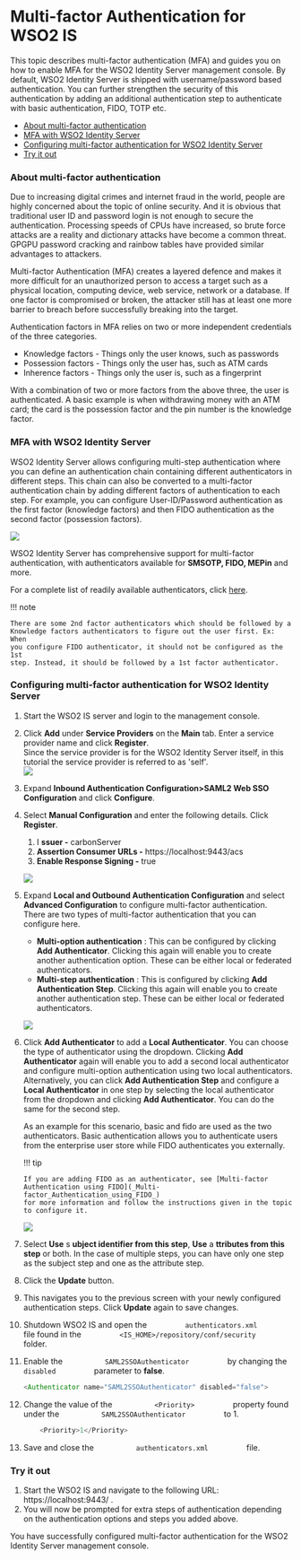 # Multi-factor Authentication for WSO2 IS

This topic describes multi-factor authentication (MFA) and guides you on
how to enable MFA for the WSO2 Identity Server management console. By
default, WSO2 Identity Server is shipped with username/password based
authentication. You can further strengthen the security of this
authentication by adding an additional authentication step to
authenticate with basic authentication, FIDO, TOTP etc.

-   [About multi-factor
    authentication](#Multi-factorAuthenticationforWSO2IS-Aboutmulti-factorauthentication)
-   [MFA with WSO2 Identity
    Server](#Multi-factorAuthenticationforWSO2IS-MFAwithWSO2IdentityServer)
-   [Configuring multi-factor authentication for WSO2 Identity
    Server](#Multi-factorAuthenticationforWSO2IS-Configuringmulti-factorauthenticationforWSO2IdentityServer)
-   [Try it out](#Multi-factorAuthenticationforWSO2IS-Tryitout)

### About multi-factor authentication

Due to increasing digital crimes and internet fraud in the world, people
are highly concerned about the topic of online security. And it is
obvious that traditional user ID and password login is not enough to
secure the authentication. Processing speeds of CPUs have increased, so
brute force attacks are a reality and dictionary attacks have become a
common threat. GPGPU password cracking and rainbow tables have provided
similar advantages to attackers.

Multi-factor Authentication (MFA) creates a layered defence and makes it
more difficult for an unauthorized person to access a target such as a
physical location, computing device, web service, network or a database.
If one factor is compromised or broken, the attacker still has at least
one more barrier to breach before successfully breaking into the target.

Authentication factors in MFA relies on two or more independent
credentials of the three categories.

-   Knowledge factors - Things only the user knows, such as passwords
-   Possession factors - Things only the user has, such as ATM cards
-   Inherence factors - Things only the user is, such as a fingerprint

With a combination of two or more factors from the above three, the user
is authenticated. A basic example is when withdrawing money with an ATM
card; the card is the possession factor and the pin number is the
knowledge factor.

  

### MFA with WSO2 Identity Server

WSO2 Identity Server allows configuring multi-step authentication where
you can define an authentication chain containing different
authenticators in different steps. This chain can also be converted to a
multi-factor authentication chain by adding different factors of
authentication to each step. For example, you can configure
User-ID/Password authentication as the first factor (knowledge factors)
and then FIDO authentication as the second factor (possession factors).

![](../../assets/img//103329838/103329839.png)

WSO2 Identity Server has comprehensive support for multi-factor
authentication, with authenticators available for **SMSOTP, FIDO,
MEPin** and more.

For a complete list of readily available authenticators, click
[here](https://store.wso2.com/store/assets/isconnector/list).

!!! note
    
    There are some 2nd factor authenticators which should be followed by a
    Knowledge factors authenticators to figure out the user first. Ex: When
    you configure FIDO authenticator, it should not be configured as the 1st
    step. Instead, it should be followed by a 1st factor authenticator.
    

  

### Configuring multi-factor authentication for WSO2 Identity Server

1.  Start the WSO2 IS server and login to the management console.
2.  Click **Add** under **Service Providers** on the **Main** tab. Enter
    a service provider name and click **Register**.  
    Since the service provider is for the WSO2 Identity Server itself,
    in this tutorial the service provider is referred to as 'self'.  
    ![](../../assets/img//103329838/103329842.png)
3.  Expand **Inbound Authentication Configuration\>SAML2 Web SSO
    Configuration** and click **Configure**.
4.  Select **Manual Configuration** and enter the following details.
    Click **Register**.  
    1.  I **ssuer -** carbonServer
    2.  **Assertion Consumer URLs -** https://localhost:9443/acs
    3.  **Enable Response Signing -** true

    ![](../../assets/img//103329838/103329841.png)
5.  Expand **Local and Outbound Authentication Configuration** and
    select **Advanced Configuration** to configure multi-factor
    authentication.  
    There are two types of multi-factor authentication that you can
    configure here.
    -   **Multi-option authentication** : This can be configured by
        clicking **Add Authenticator**. Clicking this again will enable
        you to create another authentication option. These can be either
        local or federated authenticators.
    -   **Multi-step authentication** : This is configured by clicking
        **Add Authentication Step**. Clicking this again will enable
        you to create another authentication step. These can be either
        local or federated authenticators.

    ![](../../assets/img//103329838/103329840.png)
6.  Click **Add Authenticator** to add a **Local Authenticator**. You
    can choose the type of authenticator using the dropdown. Clicking
    **Add Authenticator** again will enable you to add a second local
    authenticator and configure multi-option authentication using two
    local authenticators. Alternatively, you can click **Add
    Authentication Step** and configure a **Local Authenticator** in one
    step by selecting the local authenticator from the dropdown and
    clicking **Add Authenticator**. You can do the same for the second
    step.  
      
    As an example for this scenario, basic and fido are used as the two
    authenticators. Basic authentication allows you to authenticate
    users from the enterprise user store while FIDO authenticates you
    externally.

    !!! tip
    
        If you are adding FIDO as an authenticator, see [Multi-factor
        Authentication using FIDO](_Multi-factor_Authentication_using_FIDO_)
        for more information and follow the instructions given in the topic
        to configure it.
    

    ![](../../assets/img//103329838/103329843.png)

7.  Select **Use** s **ubject identifier from this step**, **Use** a
    **ttributes from this step** or both. In the case of multiple steps,
    you can have only one step as the subject step and one as the
    attribute step.
8.  Click the **Update** button.
9.  This navigates you to the previous screen with your newly configured
    authentication steps. Click **Update** again to save changes.
10. Shutdown WSO2 IS and open the
    `          authenticators.xml         ` file found in the
    `          <IS_HOME>/repository/conf/security         ` folder.
11. Enable the `           SAML2SSOAuthenticator          ` by changing
    the `           disabled          ` parameter to **false**.

    ``` java
    <Authenticator name="SAML2SSOAuthenticator" disabled="false">
    ```

12. Change the value of the `           <Priority>          ` property
    found under the `           SAML2SSOAuthenticator          ` to 1.

    ``` java
        <Priority>1</Priority>
    ```

13. Save and close the `           authenticators.xml          ` file.

### Try it out

1.  Start the WSO2 IS and navigate to the following URL:
    https://localhost:9443/ .
2.  You will now be prompted for extra steps of authentication depending
    on the authentication options and steps you added above.

You have successfully configured multi-factor authentication for the
WSO2 Identity Server management console.
